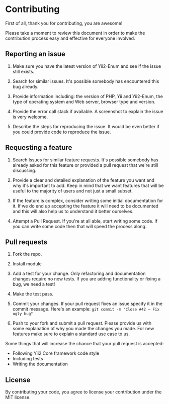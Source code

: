 # Contributing

First of all, thank you for contributing, you are awesome!

Please take a moment to review this document in order to make the contribution process easy
and effective for everyone involved.

## Reporting an issue

1. Make sure you have the latest version of Yii2-Enum and see if the issue still exists.

2. Search for similar issues. It's possible somebody has encountered this bug already.

3. Provide information including: the version of PHP, Yii and Yii2-Enum, the type of
operating system and Web server, browser type and version.

4. Provide the error call stack if available. A screenshot to explain the issue is very welcome.

5. Describe the steps for reproducing the issue. It would be even better if you could provide code
to reproduce the issue.

## Requesting a feature

1. Search Issues for similar feature requests. It's possible somebody has
already asked for this feature or provided a pull request that we're still
discussing.

2. Provide a clear and detailed explanation of the feature you want and why
it's important to add. Keep in mind that we want features that will be useful
to the majority of users and not just a small subset.

3. If the feature is complex, consider writing some initial documentation for
it. If we do end up accepting the feature it will need to be documented and
this will also help us to understand it better ourselves.

4. Attempt a Pull Request. If you're at all able, start writing some code. If
you can write some code then that will speed the process along.

## Pull requests

1. Fork the repo.

2. Install module

3. Add a test for your change. Only refactoring and documentation changes
require no new tests. If you are adding functionality or fixing a bug, we need
a test!

4. Make the test pass.

5. Commit your changes. If your pull request fixes an issue specify it in the commit message.
Here's an example: `git commit -m "Close #42 – Fix ugly bug"`

6. Push to your fork and submit a pull request. Please provide us with some
explanation of why you made the changes you made. For new features make sure to
explain a standard use case to us.

Some things that will increase the chance that your pull request is accepted:

- Following Yii2 Core framework code style
- Including tests
- Writing the documentation

## License

By contributing your code, you agree to license your contribution under the MIT license.
